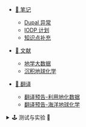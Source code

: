 - [🔬 笔记](Page/Notes/笔记说明 "笔记栏目介绍")

  - [Dupal 异常](Page/Notes/Dupal异常 "关于Dupal异常的笔记")
  - [IODP 计划](Page/Notes/IODP计划 "关于IODP 计划的笔记")
  - [知识点补充](Page/Notes/知识点补充 "一些知识点")

- [📑 文献](Page/Paper/文献说明 "文献栏目说明")

  - [地学大数据](Page/Paper/地学大数据 "部分地学大数据系列文献收录")
  - [沉积地球化学](Page/Paper/沉积地球化学 "部分海洋地球化学文献收录")

- [📖 翻译](Page/Books/翻译说明 "翻译栏目说明")

  - [翻译预告-利用地化数据](Page/Books/利用地化数据 "利用地化数据以了解地质进程")
  - [翻译预告-海洋地球化学](Page/Books/海洋地球化学 "地球化学书籍翻译预告")

<details>
<summary> 🕹️ 测试与实验 🚢 </summary>

- [🕹️ 测试](Page/Test/测试说明 "测试栏目说明")

  - [Emoji 支持](Page/Test/Emoji "🤣💓😂")
  - [临时笔记](Page/Notes/test "临时笔记")

- [⏱️ 日记](Page/Diary/一篇小日记 "一篇小日记😂")

</details>
